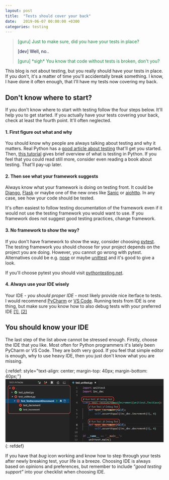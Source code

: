 ```yaml
---
layout: post
title:  "Tests should cover your back"
date:   2019-06-07 00:00:00 +0300
categories: testing
---
```


>
> <span style="color: #15873f;"> \[guru\] Just to make sure, did you have your tests in place? </span>
>
> <span style="color: #0e103a;"> \[dev\] Well, no.. </span>
>
> <span style="color: #15873f;"> \[guru\] \*sigh\* You know that code without tests is broken, don't you? </span>
> 


This blog is not about testing, but you really should have your tests in place. If you don't, it's a matter of time you'll accidentally break something. I know, I have done it often enough, that I'll have my tests now covering my back. 

## Don't know where to start?

If you don't know where to start with testing follow the four steps below. It'll help you to get started. If you actually have your tests covering your back, check at least the fourth point. It'll often neglected.


#### 1. First figure out what and why

You should know why people are always talking about testing and why it matters. Real Python has a [good article about testing](https://realpython.com/python-testing/) that'll get you started. Then, [this tutorial](https://docs.python-guide.org/writing/tests/) gives brief overview of what is testing in Python. If you feel that you could read still more, consider even reading a book about testing. That'll pay-up later.


#### 2. Then see what your framework suggests

Always know what your framework is doing on testing front. It could be [Django](https://docs.djangoproject.com/en/2.2/topics/testing/), [Flask](https://flask.palletsprojects.com/en/1.1.x/testing/) or maybe one of the new ones like [Sanic](https://sanic.readthedocs.io/en/latest/sanic/testing.html) or [aiohttp](https://docs.aiohttp.org/en/stable/testing.html). In any case, see how your code should be tested.

It's often easiest to follow testing documentation of the framework even if it would not use the testing framework you would want to use. If you framework does not suggest good testing practices, change framework.


#### 3. No framework to show the way?

If you don't have framework to show the way, consider choosing [pytest](https://pytest.org/en/latest/). The testing framework you should choose for your project depends on the project you are doing. However, you cannot go wrong with pytest. Alternatives could be e.g. [nose](https://nose.readthedocs.io) or maybe [unittest](https://docs.python.org/3.7/library/unittest.html) and it's good to give a look.

If you'll choose pytest you should visit [pythontesting.net](http://pythontesting.net/start-here/).


#### 4. Always use your IDE wisely

Your IDE - _you should proper IDE_ - most likely provide nice iterface to tests. I would recommend [PyCharm](https://www.jetbrains.com/help/pycharm/testing.html) or [VS Code](https://code.visualstudio.com/docs/python/testing). Running tests from IDE is one thing, but make sure you know how to also debug tests with your preferred IDE [\[1\]](https://www.jetbrains.com/help/pycharm/debugging-code.html), [\[2\]](https://code.visualstudio.com/Docs/editor/debugging)


## You should know your IDE

The last step of the list above cannot be stressed enough. Firstly, choose the IDE that you like. Most often for Python programmers it's lately been PyCharm or VS Code. They are both very good. If you feel that simple editor is enough, why to use heavy IDE, then you just don't know what you are missing. 

{:refdef: style="text-align: center; margin-top: 40px; margin-bottom: 40px;"}
[![XKCD 353](/assets/img/vs-code-test-results.png)](https://code.visualstudio.com/docs/python/testing)
{: refdef}

If you have that _bug_ icon working and know how to step through your tests after newly breaking test, your life is a breeze. Choosing IDE is always based on opinions and preferences, but remember to include _"good testing support"_ into your checklist when choosing IDE.


